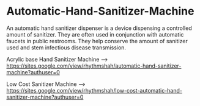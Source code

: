 # Automatic-Hand-Sanitizer-Machine
An automatic hand sanitizer dispenser is a device dispensing a controlled amount of sanitizer. They are often used in conjunction with automatic faucets in public restrooms. They help conserve the amount of sanitizer used and stem infectious disease transmission.

Acrylic base Hand Sanitizer Machine --> https://sites.google.com/view/rhythmshah/automatic-hand-sanitizer-machine?authuser=0

Low Cost Sanitizer Machine --> https://sites.google.com/view/rhythmshah/low-cost-automatic-hand-sanitizer-machine?authuser=0
